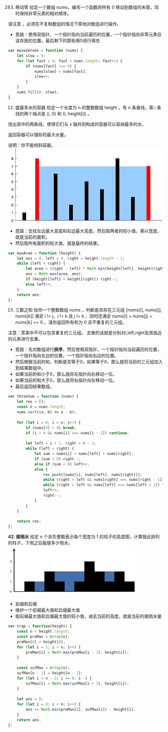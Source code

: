 283. 移动零
给定一个数组 nums，编写一个函数将所有 0 移动到数组的末尾，同时保持非零元素的相对顺序。

请注意 ，必须在不复制数组的情况下原地对数组进行操作。
- 思路：使用双指针，一个指针指向当前遍历的位置，一个指针指向非零元素应该存放的位置。最后剩下的那些用0进行填充
```js
var moveZeroes = function (nums) {
    let slow = 0;
    for (let fast = 0; fast < nums.length; fast++) {
        if (nums[fast] !== 0) {
            nums[slow] = nums[fast];
            slow++;
        }
    }
    nums.fill(0, slow);
}
```
11. 盛最多水的容器
给定一个长度为 n 的整数数组 height 。有 n 条垂线，第 i 条线的两个端点是 (i, 0) 和 (i, height[i]) 。

找出其中的两条线，使得它们与 x 轴共同构成的容器可以容纳最多的水。

返回容器可以储存的最大水量。

说明：你不能倾斜容器。
![alt text](image-2.png)
- 思路：去找左边最大高度和右边最大高度，然后取两者的较小值，乘以宽度，就是当前的面积。
- 然后取所有面积的较大值，就是最终的结果。
```js
var maxArea = function (height) {
    let ans = 0, left = 0, right = height.length - 1;
    while (left < right) {
        let area = (right - left) * Math.min(height[left], height[right]);
        ans = Math.max(area, ans);
        if (height[left] > height[right]) right--;
        else left++;
    }
    return ans;
};
```
15. 三数之和
给你一个整数数组 nums ，判断是否存在三元组 [nums[i], nums[j], nums[k]] 满足 i != j、i != k 且 j != k ，同时还满足 nums[i] + nums[j] + nums[k] == 0 。请你返回所有和为 0 且不重复的三元组。

注意：答案中不可以包含重复的三元组。 去重的话就是分别对i,left,right及其临近的元素进行去重。
- 思路：先对数组进行**排序**，然后使用双指针，一个指针指向当前遍历的位置，一个指针指向左边的位置，一个指针指向右边的位置。
- 然后根据当前的和，判断是否等于0，如果等于0，那么就将当前的三元组加入到结果数组中。
- 如果当前的和小于0，那么就将左指针向右移动一位。
- 如果当前的和大于0，那么就将右指针向左移动一位。
- 最后返回结果数组。

```js
var threeSum = function (nums) {
    let res = [];
    const n = nums.length;
    nums.sort((a, b) => a - b);
    
    for (let i = 0; i < n; i++) {
        if (nums[0] > 0) break;
        if (i > 0 && nums[i] === nums[i - 1]) continue;

        let left = i + 1, right = n - 1;
        while (left < right) {
            let sum = nums[i] + nums[left] + nums[right];
            if (sum > 0) right--;
            else if (sum < 0) left++;
            else {
                res.push([nums[i], nums[left], nums[right]]);
                while (right > left && nums[right] === nums[right - 1]) right--;
                while (right > left && nums[left] === nums[left + 1]) left++;
                left++;
                right--;
            }
        }
    }

    return res;
};
```
**42. 接雨水**
给定 n 个非负整数表示每个宽度为 1 的柱子的高度图，计算按此排列的柱子，下雨之后能接多少雨水。
![alt text](image-3.png)
- 前缀和后缀
- 维护一个前缀最大值和后缀最大值
- 取前缀最大值和后缀最大值的较小值，减去当前的高度，就是当前的接雨水量
```js
var trap = function(height) {
    const n = height.length;
    const preMax = Array(n); 
    preMax[0] = height[0];
    for (let i = 1; i < n; i++) {
        preMax[i] = Math.max(preMax[i - 1], height[i]);
    }

    const sufMax = Array(n); 
    sufMax[n - 1] = height[n - 1];
    for (let i = n - 2; i >= 0; i--) {
        sufMax[i] = Math.max(sufMax[i + 1], height[i]);
    }

    let ans = 0;
    for (let i = 0; i < n; i++) {
        ans += Math.min(preMax[i], sufMax[i]) - height[i]; 
    }
    return ans;
};
```
